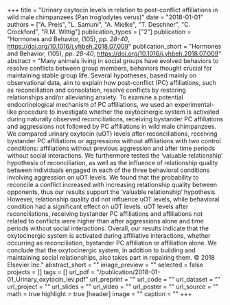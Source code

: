 +++
title = "Urinary oxytocin levels in relation to post-conflict affiliations in wild male chimpanzees (Pan troglodytes verus)"
date = "2018-01-01"
authors = ["A. Preis", "L. Samuni", "A. Mielke", "T. Deschner", "C. Crockford", "R.M. Wittig"]
publication_types = ["2"]
publication = "Hormones and Behavior, (105), _pp. 28-40_, https://doi.org/10.1016/j.yhbeh.2018.07.009"
publication_short = "Hormones and Behavior, (105), _pp. 28-40_, https://doi.org/10.1016/j.yhbeh.2018.07.009"
abstract = "Many animals living in social groups have evolved behaviors to resolve conflicts between group members, behaviors thought crucial for maintaining stable group life. Several hypotheses, based mainly on observational data, aim to explain how post-conflict (PC) affiliations, such as reconciliation and consolation, resolve conflicts by restoring relationships and/or alleviating anxiety. To examine a potential endocrinological mechanism of PC affiliations, we used an experimental-like procedure to investigate whether the oxytocinergic system is activated during naturally observed reconciliations, receiving bystander PC affiliations and aggressions not followed by PC affiliations in wild male chimpanzees. We compared urinary oxytocin (uOT) levels after reconciliations, receiving bystander PC affiliations or aggressions without affiliations with two control conditions: affiliations without previous aggression and after time periods without social interactions. We furthermore tested the ‘valuable relationship’ hypothesis of reconciliation, as well as the influence of relationship quality between individuals engaged in each of the three behavioral conditions involving aggression on uOT levels. We found that the probability to reconcile a conflict increased with increasing relationship quality between opponents, thus our results support the ‘valuable relationship’ hypothesis. However, relationship quality did not influence uOT levels, while behavioral condition had a significant effect on uOT levels. uOT levels after reconciliations, receiving bystander PC affiliations and affiliations not related to conflicts were higher than after aggressions alone and time periods without social interactions. Overall, our results indicate that the oxytocinergic system is activated during affiliative interactions, whether occurring as reconciliation, bystander PC affiliation or affiliation alone. We conclude that the oxytocinergic system, in addition to building and maintaining social relationships, also takes part in repairing them. © 2018 Elsevier Inc."
abstract_short = ""
image_preview = ""
selected = false
projects = []
tags = []
url_pdf = "/publication/2018-01-01_Urinary_oxytocin_lev.pdf"
url_preprint = ""
url_code = ""
url_dataset = ""
url_project = ""
url_slides = ""
url_video = ""
url_poster = ""
url_source = ""
math = true
highlight = true
[header]
image = ""
caption = ""
+++
